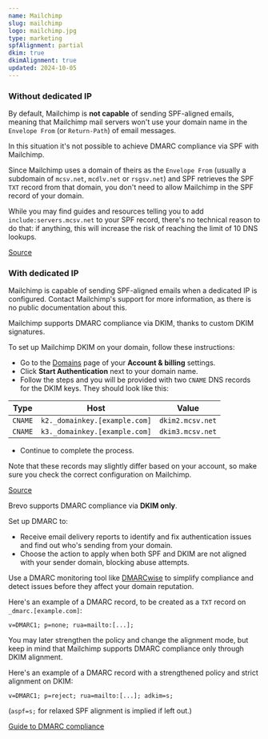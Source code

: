 ```yaml
---
name: Mailchimp
slug: mailchimp
logo: mailchimp.jpg
type: marketing
spfAlignment: partial
dkim: true
dkimAlignment: true
updated: 2024-10-05
---
```


<script>
  import DotsBadge from '$lib/mdsvex/dots-badge.svelte';
</script>

<Block title="SPF">

### Without dedicated IP

By default, Mailchimp is **not capable** of sending SPF-aligned emails, meaning that Mailchimp mail servers won't use your domain name in the `Envelope From` (or `Return-Path`) of email messages.

In this situation it's not possible to achieve DMARC compliance via SPF with Mailchimp.

Since Mailchimp uses a domain of theirs as the `Envelope From` (usually a subdomain of `mcsv.net`, `mcdlv.net` or `rsgsv.net`) and SPF retrieves the SPF `TXT` record from that domain, you don't need to allow Mailchimp in the SPF record of your domain.

While you may find guides and resources telling you to add `include:servers.mcsv.net` to your SPF record, there's no technical reason to do that: if anything, this will increase the risk of reaching the limit of 10 DNS lookups.

[Source](https://mailchimp.com/help/my-campaign-from-name-shows-mcsvnet/)

### With dedicated IP

Mailchimp is capable of sending SPF-aligned emails when a dedicated IP is configured. Contact Mailchimp's support for more information, as there is no public documentation about this.

</Block>

<Block title="DKIM">

Mailchimp supports DMARC compliance via DKIM, thanks to custom DKIM signatures.

To set up Mailchimp DKIM on your domain, follow these instructions:

- Go to the [Domains](https://admin.mailchimp.com/account/domains/) page of your **Account & billing** settings.
- Click **Start Authentication** next to your domain name.
- Follow the steps and you will be provided with two `CNAME` DNS records for the DKIM keys. They should look like this:

| Type    | Host                          | Value            |
| ------- | ----------------------------- | ---------------- |
| `CNAME` | `k2._domainkey.[example.com]` | `dkim2.mcsv.net` |
| `CNAME` | `k3._domainkey.[example.com]` | `dkim3.mcsv.net` |

- Continue to complete the process.

Note that these records may slightly differ based on your account, so make sure you check the correct configuration on Mailchimp.

[Source](https://mailchimp.com/help/set-up-email-domain-authentication/)

</Block>

<Block title="DMARC">

Brevo supports DMARC compliance via **DKIM only**.

Set up DMARC to:

- Receive email delivery reports to identify and fix authentication issues and find out who's sending from your domain.
- Choose the action to apply when both SPF and DKIM are not aligned with your sender domain, blocking abuse attempts.

Use a DMARC monitoring tool like [DMARCwise](https://dmarcwise.io) to simplify compliance and detect issues before they affect your domain reputation.

Here's an example of a DMARC record, to be created as a `TXT` record on `_dmarc.[example.com]`:

```
v=DMARC1; p=none; rua=mailto:[...];
```

You may later strengthen the policy and change the alignment mode, but keep in mind that Mailchimp supports DMARC compliance only through DKIM alignment.

Here's an example of a DMARC record with a strengthened policy and strict alignment on DKIM:

```
v=DMARC1; p=reject; rua=mailto:[...]; adkim=s;
```

(`aspf=s;` for relaxed SPF alignment is implied if left out.)

[Guide to DMARC compliance](https://dmarcwise.io/docs/guide-to-dmarc-compliance)

</Block>
